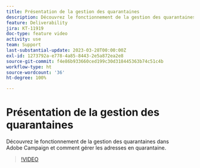 ```yaml
---
title: Présentation de la gestion des quarantaines
description: Découvrez le fonctionnement de la gestion des quarantaines dans Adobe Campaign et comment gérer les adresses en quarantaine.
feature: Deliverability
jira: KT-11919
doc-type: feature video
activity: use
team: Support
last-substantial-update: 2023-03-28T00:00:00Z
exl-id: 1273792a-e778-4a85-8443-2e5a872ea2e8
source-git-commit: f4e86b933660ced199c30d318445363b74c51c4b
workflow-type: ht
source-wordcount: '36'
ht-degree: 100%

---
```


# Présentation de la gestion des quarantaines

Découvrez le fonctionnement de la gestion des quarantaines dans Adobe Campaign et comment gérer les adresses en quarantaine.

>[!VIDEO](https://video.tv.adobe.com/v/3415818?quality=12&learn=on)
